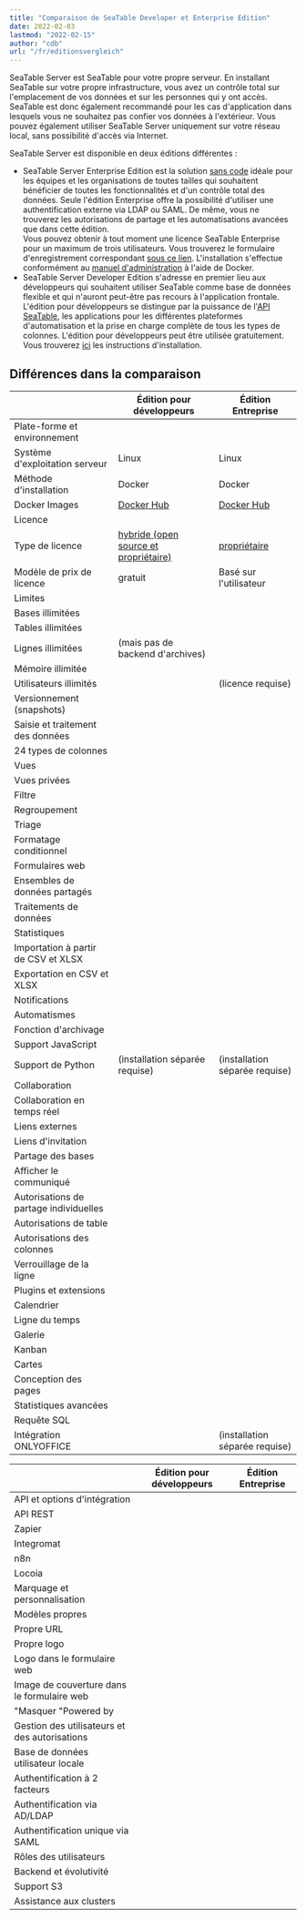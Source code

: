 ```yaml
---
title: "Comparaison de SeaTable Developer et Enterprise Edition"
date: 2022-02-03
lastmod: "2022-02-15"
author: "cdb"
url: "/fr/editionsvergleich"
---
```


SeaTable Server est SeaTable pour votre propre serveur. En installant SeaTable sur votre propre infrastructure, vous avez un contrôle total sur l'emplacement de vos données et sur les personnes qui y ont accès. SeaTable est donc également recommandé pour les cas d'application dans lesquels vous ne souhaitez pas confier vos données à l'extérieur. Vous pouvez également utiliser SeaTable Server uniquement sur votre réseau local, sans possibilité d'accès via Internet.

SeaTable Server est disponible en deux éditions différentes :

- SeaTable Server Enterprise Edition est la solution [sans code](https://seatable.io/fr/no-code-plattform/) idéale pour les équipes et les organisations de toutes tailles qui souhaitent bénéficier de toutes les fonctionnalités et d'un contrôle total des données. Seule l'édition Enterprise offre la possibilité d'utiliser une authentification externe via LDAP ou SAML. De même, vous ne trouverez les autorisations de partage et les automatisations avancées que dans cette édition.  
    Vous pouvez obtenir à tout moment une licence SeaTable Enterprise pour un maximum de trois utilisateurs. Vous trouverez le formulaire d'enregistrement correspondant [sous ce lien](/fr/on-premises/). L'installation s'effectue conformément au [manuel d'administration](https://manual.seatable.io/docker/Enterprise-Edition/Deploy%20SeaTable-EE%20with%20Docker/) à l'aide de Docker.
- SeaTable Server Developer Edition s'adresse en premier lieu aux développeurs qui souhaitent utiliser SeaTable comme base de données flexible et qui n'auront peut-être pas recours à l'application frontale. L'édition pour développeurs se distingue par la puissance de l'[API SeaTable](https://api.seatable.io/), les applications pour les différentes plateformes d'automatisation et la prise en charge complète de tous les types de colonnes. L'édition pour développeurs peut être utilisée gratuitement. Vous trouverez [ici](https://manual.seatable.io/docker/Developer-Edition/Deploy%20SeaTable-DE%20with%20Docker/) les instructions d'installation.

## Différences dans la comparaison

|  | Édition pour développeurs | Édition Entreprise |
| --- | --- | --- |
| Plate-forme et environnement |  |  |
| Système d'exploitation serveur | Linux | Linux |
| Méthode d'installation | Docker | Docker |
| Docker Images | [Docker Hub](https://hub.docker.com/r/seatable/seatable-developer) | [Docker Hub](https://hub.docker.com/r/seatable/seatable-developer) |
| Licence |  |  |
| Type de licence | [hybride (open source et propriétaire)](https://manual.seatable.io/home/#license) | [propriétaire](https://seatable.io/fr/lizenzvereinbarung/?lang=auto) |
| Modèle de prix de licence | gratuit | Basé sur l'utilisateur |
| Limites |  |  |
| Bases illimitées |  |  |
| Tables illimitées |  |  |
| Lignes illimitées | (mais pas de backend d'archives) |  |
| Mémoire illimitée |  |  |
| Utilisateurs illimités |  | (licence requise) |
| Versionnement (snapshots) |  |  |
| Saisie et traitement des données |  |  |
| 24 types de colonnes |  |  |
| Vues |  |  |
| Vues privées |  |  |
| Filtre |  |  |
| Regroupement |  |  |
| Triage |  |  |
| Formatage conditionnel |  |  |
| Formulaires web |  |  |
| Ensembles de données partagés |  |  |
| Traitements de données |  |  |
| Statistiques |  |  |
| Importation à partir de CSV et XLSX |  |  |
| Exportation en CSV et XLSX |  |  |
| Notifications |  |  |
| Automatismes |  |  |
| Fonction d'archivage |  |  |
| Support JavaScript |  |  |
| Support de Python | (installation séparée requise) | (installation séparée requise) |
| Collaboration |  |  |
| Collaboration en temps réel |  |  |
| Liens externes |  |  |
| Liens d'invitation |  |  |
| Partage des bases |  |  |
| Afficher le communiqué |  |  |
| Autorisations de partage individuelles |  |  |
| Autorisations de table |  |  |
| Autorisations des colonnes |  |  |
| Verrouillage de la ligne |  |  |
| Plugins et extensions |  |  |
| Calendrier |  |  |
| Ligne du temps |  |  |
| Galerie |  |  |
| Kanban |  |  |
| Cartes |  |  |
| Conception des pages |  |  |
| Statistiques avancées |  |  |
| Requête SQL |  |  |
| Intégration ONLYOFFICE |  | (installation séparée requise) |

|  | Édition pour développeurs | Édition Entreprise |
| --- | --- | --- |
| API et options d'intégration |  |  |
| API REST |  |  |
| Zapier |  |  |
| Integromat |  |  |
| n8n |  |  |
| Locoia |  |  |
| Marquage et personnalisation |  |  |
| Modèles propres |  |  |
| Propre URL |  |  |
| Propre logo |  |  |
| Logo dans le formulaire web |  |  |
| Image de couverture dans le formulaire web |  |  |
| "Masquer "Powered by |  |  |
| Gestion des utilisateurs et des autorisations |  |  |
| Base de données utilisateur locale |  |  |
| Authentification à 2 facteurs |  |  |
| Authentification via AD/LDAP |  |  |
| Authentification unique via SAML |  |  |
| Rôles des utilisateurs |  |  |
| Backend et évolutivité |  |  |
| Support S3 |  |  |
| Assistance aux clusters |  |  |
